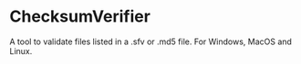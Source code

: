 # ChecksumVerifier
A tool to validate files listed in a .sfv or .md5 file. For Windows, MacOS and Linux.
